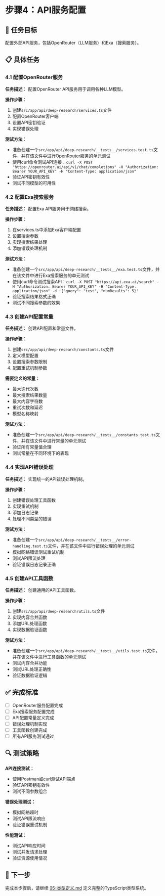 # 步骤4：API服务配置

## 🎯 任务目标

配置外部API服务，包括OpenRouter（LLM服务）和Exa（搜索服务）。

## 📋 具体任务

### 4.1 配置OpenRouter服务

**任务描述：** 配置OpenRouter API服务用于调用各种LLM模型。

**操作步骤：**
1. 创建`src/app/api/deep-research/services.ts`文件
2. 配置OpenRouter客户端
3. 设置API密钥验证
4. 实现错误处理

**测试方法：**
- 准备创建一个`src/app/api/deep-research/__tests__/services.test.ts`文件，并在该文件中进行OpenRouter服务的单元测试
- 使用curl命令测试API连接：`curl -X POST "https://openrouter.ai/api/v1/chat/completions" -H "Authorization: Bearer YOUR_API_KEY" -H "Content-Type: application/json"`
- 验证API密钥有效性
- 测试不同模型的可用性

### 4.2 配置Exa搜索服务

**任务描述：** 配置Exa API服务用于网络搜索。

**操作步骤：**
1. 在services.ts中添加Exa客户端配置
2. 设置搜索参数
3. 实现搜索结果处理
4. 添加错误处理机制

**测试方法：**
- 准备创建一个`src/app/api/deep-research/__tests__/exa.test.ts`文件，并在该文件中进行Exa搜索服务的单元测试
- 使用curl命令测试搜索API：`curl -X POST "https://api.exa.ai/search" -H "Authorization: Bearer YOUR_API_KEY" -H "Content-Type: application/json" -d '{"query": "test", "numResults": 5}'`
- 验证搜索结果格式正确
- 测试不同搜索参数的效果

### 4.3 创建API配置常量

**任务描述：** 创建API配置和常量文件。

**操作步骤：**
1. 创建`src/app/api/deep-research/constants.ts`文件
2. 定义模型配置
3. 设置搜索参数限制
4. 配置重试机制参数

**需要定义的常量：**
- 最大迭代次数
- 最大搜索结果数量
- 最大内容字符数
- 重试次数和延迟
- 模型名称映射

**测试方法：**
- 准备创建一个`src/app/api/deep-research/__tests__/constants.test.ts`文件，并在该文件中进行常量的单元测试
- 验证所有常量值合理
- 测试常量在不同环境下的表现

### 4.4 实现API错误处理

**任务描述：** 实现统一的API错误处理机制。

**操作步骤：**
1. 创建错误处理工具函数
2. 实现重试机制
3. 添加日志记录
4. 处理不同类型的错误

**测试方法：**
- 准备创建一个`src/app/api/deep-research/__tests__/error-handling.test.ts`文件，并在该文件中进行错误处理的单元测试
- 模拟网络错误测试重试机制
- 测试API限流处理
- 验证错误日志记录正确

### 4.5 创建API工具函数

**任务描述：** 创建通用的API工具函数。

**操作步骤：**
1. 创建`src/app/api/deep-research/utils.ts`文件
2. 实现内容合并函数
3. 添加URL处理函数
4. 实现数据验证函数

**测试方法：**
- 准备创建一个`src/app/api/deep-research/__tests__/utils.test.ts`文件，并在该文件中进行工具函数的单元测试
- 测试内容合并功能
- 测试URL处理正确性
- 验证数据验证逻辑

## ✅ 完成标准

- [ ] OpenRouter服务配置完成
- [ ] Exa搜索服务配置完成
- [ ] API配置常量定义完成
- [ ] 错误处理机制实现
- [ ] 工具函数创建完成
- [ ] 所有API服务测试通过

## 🔍 测试策略

**API连接测试：**
- 使用Postman或curl测试API端点
- 验证API密钥有效性
- 测试不同参数组合

**错误处理测试：**
- 模拟网络超时
- 测试API限流响应
- 验证错误重试机制

**性能测试：**
- 测试API响应时间
- 测试并发请求处理
- 验证资源使用情况

## 📝 下一步

完成本步骤后，请继续 [05-类型定义.md](./05-类型定义.md) 定义完整的TypeScript类型系统。

